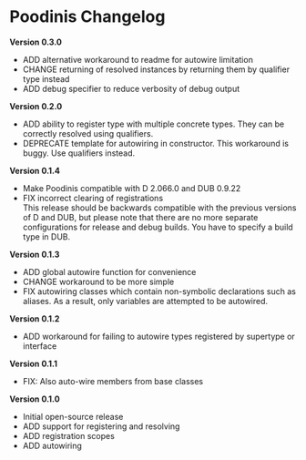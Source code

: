 Poodinis Changelog
==================
**Version 0.3.0**
* ADD alternative workaround to readme for autowire limitation
* CHANGE returning of resolved instances by returning them by qualifier type instead
* ADD debug specifier to reduce verbosity of debug output

**Version 0.2.0**
* ADD ability to register type with multiple concrete types. They can be correctly resolved using qualifiers.
* DEPRECATE template for autowiring in constructor. This workaround is buggy. Use qualifiers instead.

**Version 0.1.4**
* Make Poodinis compatible with D 2.066.0 and DUB 0.9.22
* FIX incorrect clearing of registrations  
This release should be backwards compatible with the previous versions of D and DUB, but please note that there are no more separate
configurations for release and debug builds. You have to specify a build type in DUB.

**Version 0.1.3**
* ADD global autowire function for convenience
* CHANGE workaround to be more simple
* FIX autowiring classes which contain non-symbolic declarations such as aliases. As a result, only variables are attempted to be autowired.

**Version 0.1.2**
* ADD workaround for failing to autowire types registered by supertype or interface

**Version 0.1.1**
* FIX: Also auto-wire members from base classes

**Version 0.1.0**
* Initial open-source release
* ADD support for registering and resolving
* ADD registration scopes
* ADD autowiring
